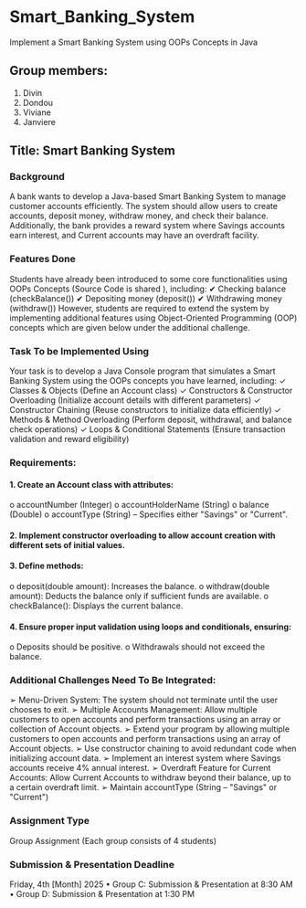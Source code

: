 # Smart_Banking_System
Implement a Smart Banking System using OOPs Concepts in Java

## Group members:
1. Divin 
2. Dondou
3. Viviane
4. Janviere

## Title: Smart Banking System

### Background
A bank wants to develop a Java-based Smart Banking System to manage customer accounts
efficiently. The system should allow users to create accounts, deposit money, withdraw money,
and check their balance. Additionally, the bank provides a reward system where Savings accounts
earn interest, and Current accounts may have an overdraft facility.

### Features Done
Students have already been introduced to some core functionalities using OOPs Concepts
(Source Code is shared ), including:
✔ Checking balance (checkBalance())
✔ Depositing money (deposit())
✔ Withdrawing money (withdraw())
However, students are required to extend the system by implementing additional features using
Object-Oriented Programming (OOP) concepts which are given below under the additional
challenge.

### Task To be Implemented Using
Your task is to develop a Java Console program that simulates a Smart Banking System using the
OOPs concepts you have learned, including:
✓ Classes & Objects (Define an Account class)
✓ Constructors & Constructor Overloading (Initialize account details with different
parameters)
✓ Constructor Chaining (Reuse constructors to initialize data efficiently)
✓ Methods & Method Overloading (Perform deposit, withdrawal, and balance check
operations)
✓ Loops & Conditional Statements (Ensure transaction validation and reward eligibility)
### Requirements:
#### 1. Create an Account class with attributes:
o accountNumber (Integer)
o accountHolderName (String)
o balance (Double)
o accountType (String) – Specifies either "Savings" or "Current".
#### 2. Implement constructor overloading to allow account creation with different sets of initial values.
#### 3. Define methods:
o deposit(double amount): Increases the balance.
o withdraw(double amount): Deducts the balance only if sufficient funds are
available.
o checkBalance(): Displays the current balance.
#### 4. Ensure proper input validation using loops and conditionals, ensuring:
o Deposits should be positive.
o Withdrawals should not exceed the balance.


### Additional Challenges Need To Be Integrated:
➢ Menu-Driven System: The system should not terminate until the user chooses to exit.
➢ Multiple Accounts Management: Allow multiple customers to open accounts and
perform transactions using an array or collection of Account objects.
➢ Extend your program by allowing multiple customers to open accounts and perform
transactions using an array of Account objects.
➢ Use constructor chaining to avoid redundant code when initializing account data.
➢ Implement an interest system where Savings accounts receive 4% annual interest.
➢ Overdraft Feature for Current Accounts: Allow Current Accounts to withdraw
beyond their balance, up to a certain overdraft limit.
➢ Maintain accountType (String – "Savings" or "Current")

### Assignment Type
Group Assignment (Each group consists of 4 students)


### Submission & Presentation Deadline
Friday, 4th [Month] 2025
• Group C: Submission & Presentation at 8:30 AM
• Group D: Submission & Presentation at 1:30 PM
